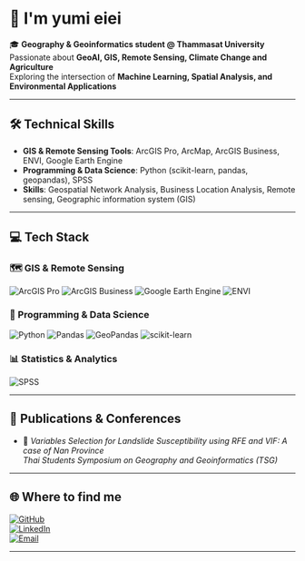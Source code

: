 # 👋 I'm yumi eiei

🎓 **Geography & Geoinformatics student @ Thammasat University**  
Passionate about **GeoAI, GIS, Remote Sensing, Climate Change and Agriculture**  
Exploring the intersection of **Machine Learning, Spatial Analysis, and Environmental Applications**  

---

## 🛠️ Technical Skills
- **GIS & Remote Sensing Tools**: ArcGIS Pro, ArcMap, ArcGIS Business, ENVI, Google Earth Engine  
- **Programming & Data Science**: Python (scikit-learn, pandas, geopandas), SPSS  
- **Skills**: Geospatial Network Analysis, Business Location Analysis, Remote sensing, Geographic information system (GIS)  

---

## 💻 Tech Stack

### 🗺️ GIS & Remote Sensing
![ArcGIS Pro](https://img.shields.io/badge/ArcGIS_Pro-007ACC?style=for-the-badge&logo=esri&logoColor=white)
![ArcGIS Business](https://img.shields.io/badge/ArcGIS_Business-005C97?style=for-the-badge&logo=esri&logoColor=white)
![Google Earth Engine](https://img.shields.io/badge/Google%20Earth%20Engine-4285F4?style=for-the-badge&logo=googleearth&logoColor=white)
![ENVI](https://img.shields.io/badge/ENVI-FF6600?style=for-the-badge)

### 🐍 Programming & Data Science
![Python](https://img.shields.io/badge/Python-3776AB?style=for-the-badge&logo=python&logoColor=white)
![Pandas](https://img.shields.io/badge/Pandas-150458?style=for-the-badge&logo=pandas&logoColor=white)
![GeoPandas](https://img.shields.io/badge/GeoPandas-5294E2?style=for-the-badge&logo=python&logoColor=white)
![scikit-learn](https://img.shields.io/badge/scikit--learn-F7931E?style=for-the-badge&logo=scikitlearn&logoColor=white)

### 📊 Statistics & Analytics
![SPSS](https://img.shields.io/badge/SPSS-002147?style=for-the-badge&logo=ibm&logoColor=white)


---

## 📑 Publications & Conferences
- 📌 *Variables Selection for Landslide Susceptibility using RFE and VIF: A case of Nan Province*  
  *Thai Students Symposium on Geography and Geoinformatics (TSG)*  

---

## 🌐 Where to find me
[![GitHub](https://img.shields.io/badge/GitHub-000?logo=github&logoColor=fff)](https://github.com/lediesyumi)  
[![LinkedIn](https://img.shields.io/badge/LinkedIn-0A66C2?logo=linkedin&logoColor=fff)](https://www.linkedin.com/in/thanakit-bouampai)  
[![Email](https://img.shields.io/badge/Email-D14836?logo=gmail&logoColor=fff)](mailto:lediesyumi@gmail.com)  

---

